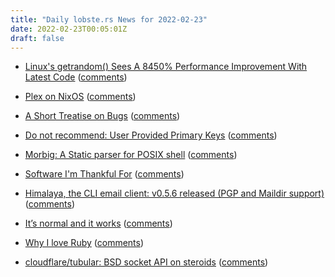 ```yaml
---
title: "Daily lobste.rs News for 2022-02-23"
date: 2022-02-23T00:05:01Z
draft: false
---
```






- [Linux's getrandom() Sees A 8450% Performance Improvement With Latest Code](https://www.phoronix.com/scan.php?page=news_item&px=Linux-getrandom-8450p)
  ([comments](https://lobste.rs/s/zfgqin/linux_s_getrandom_sees_8450_performance))



- [Plex on NixOS](https://arne.me/blog/plex-on-nixos)
  ([comments](https://lobste.rs/s/jyoukv/plex_on_nixos))



- [A Short Treatise on Bugs](https://buttondown.email/hillelwayne/archive/a-short-treatise-on-bugs/)
  ([comments](https://lobste.rs/s/q4rysr/short_treatise_on_bugs))



- [Do not recommend: User Provided Primary Keys](https://cendyne.dev/posts/2022-02-18-user-provided-primary-keys.html)
  ([comments](https://lobste.rs/s/4pwdch/do_not_recommend_user_provided_primary))



- [Morbig: A Static parser for POSIX shell](https://www.sciencedirect.com/science/article/abs/pii/S2590118420300046)
  ([comments](https://lobste.rs/s/wnqdip/morbig_static_parser_for_posix_shell))



- [Software I'm Thankful For](https://www.jowanza.com/blog/2022/2/21/software-im-thankful-for)
  ([comments](https://lobste.rs/s/ltyyzm/software_i_m_thankful_for))



- [Himalaya, the CLI email client: v0.5.6 released (PGP and Maildir support)](https://github.com/soywod/himalaya)
  ([comments](https://lobste.rs/s/cclely/himalaya_cli_email_client_v0_5_6_released))



- [It’s normal and it works](https://pointieststick.com/2022/02/21/its-normal-and-it-works/)
  ([comments](https://lobste.rs/s/h5hz8j/it_s_normal_it_works))



- [Why I love Ruby](https://dev.to/asterite/why-i-love-ruby-part-1-20h2)
  ([comments](https://lobste.rs/s/f9syni/why_i_love_ruby))



- [cloudflare/tubular: BSD socket API on steroids](https://github.com/cloudflare/tubular)
  ([comments](https://lobste.rs/s/0ycqqs/cloudflare_tubular_bsd_socket_api_on))


